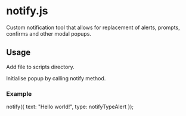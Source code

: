 # notify.js
Custom notification tool that allows for replacement of alerts, prompts, confirms and other modal popups.

## Usage
Add file to scripts directory.

Initialise popup by calling notify method.

### Example
notify({ text: "Hello world!", type: notifyTypeAlert });
